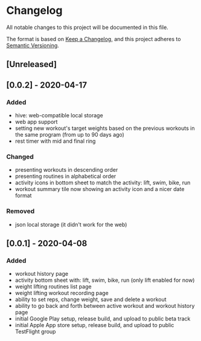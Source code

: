 # Changelog

All notable changes to this project will be documented in this file.

The format is based on [Keep a Changelog](https://keepachangelog.com/en/1.0.0/),
and this project adheres to [Semantic Versioning](https://semver.org/spec/v2.0.0.html).

## [Unreleased]

## [0.0.2] - 2020-04-17

### Added

- hive: web-compatible local storage
- web app support
- setting new workout's target weights based on the previous workouts in the same program (from up to 90 days ago)
- rest timer with mid and final ring

### Changed

- presenting workouts in descending order
- presenting routines in alphabetical order
- activity icons in bottom sheet to match the activity: lift, swim, bike, run
- workout summary tile now showing an activity icon and a nicer date format

### Removed

- json local storage (it didn't work for the web)

## [0.0.1] - 2020-04-08

### Added

- workout history page
- activity bottom sheet with: lift, swim, bike, run (only lift enabled for now)
- weight lifting routines list page
- weight lifting workout recording page
- ability to set reps, change weight, save and delete a workout
- ability to go back and forth between active workout and workout history page
- initial Google Play setup, release build, and upload to public beta track
- initial Apple App store setup, release build, and upload to public TestFlight group
